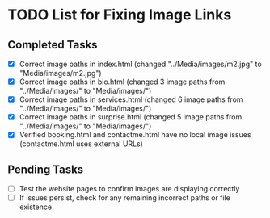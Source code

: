 # TODO List for Fixing Image Links

## Completed Tasks
- [x] Correct image paths in index.html (changed "../Media/images/m2.jpg" to "Media/images/m2.jpg")
- [x] Correct image paths in bio.html (changed 3 image paths from "../Media/images/" to "Media/images/")
- [x] Correct image paths in services.html (changed 6 image paths from "../Media/images/" to "Media/images/")
- [x] Correct image paths in surprise.html (changed 5 image paths from "../Media/images/" to "Media/images/")
- [x] Verified booking.html and contactme.html have no local image issues (contactme.html uses external URLs)

## Pending Tasks
- [ ] Test the website pages to confirm images are displaying correctly
- [ ] If issues persist, check for any remaining incorrect paths or file existence
